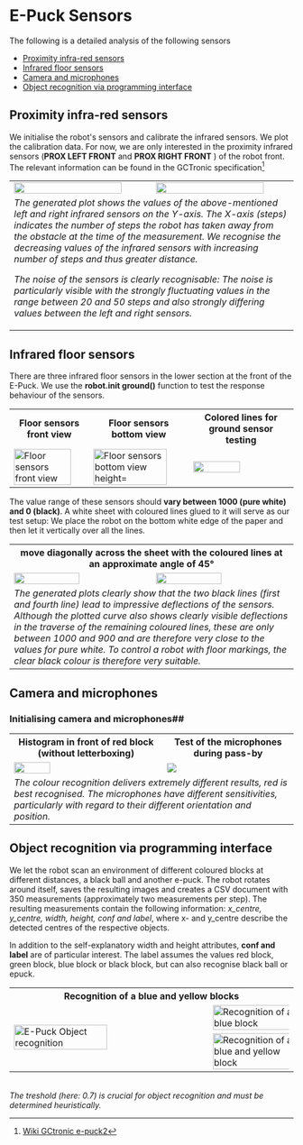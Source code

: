 # E-Puck Sensors #

The following is a detailed analysis of the following sensors
- [Proximity infra-red sensors](#infrared-distance-sensor)
- [Infrared floor sensors](#infrared-floor-sensors)
- [Camera and microphones](#Camera-and-microphones)
- [Object recognition via programming interface](#Object-recognition-via-programming-interface)

## Proximity infra-red sensors ##

We initialise the robot's sensors and calibrate the infrared sensors. We plot the calibration data. For now, we are only interested in the proximity infrared sensors (**PROX LEFT FRONT** and **PROX RIGHT FRONT** ) of the robot front. The relevant information can be found in the GCTronic specification[^1]

<table>
  <tr>
    <td><img src="https://github.com/oliolioli/Robotics/assets/4264535/60756dc9-6ed8-4cfa-9c25-9c1cd0529279" alt="" height="90%" width="90%"></td>
    <td><img src="https://github.com/oliolioli/Robotics/assets/4264535/403a406f-dc51-4b47-b276-d04d071d8089" alt="" height="90%" width="90%"></td>
  </tr>
  <tr><td colspan="2"><i>The generated plot shows the values of the above-mentioned left and right infrared sensors on the Y-axis. The X-axis (steps) indicates the number of steps the robot has taken away from the obstacle at the time of the measurement. We recognise the decreasing values of the infrared sensors with increasing number of steps and thus greater distance.

The noise of the sensors is clearly recognisable: The noise is particularly visible with the strongly fluctuating values in the range between 20 and 50 steps and also strongly differing values between the left and right sensors.
</i></tr>
</table>


## Infrared floor sensors ##

There are three infrared floor sensors in the lower section at the front of the E-Puck. We use the **robot.init ground()** function to test the response behaviour of the sensors.

<table>
  <th>Floor sensors front view</th><th>Floor sensors bottom view</th><th>Colored lines for ground sensor testing</th>
  <tr>
    <td><img src="https://github.com/oliolioli/Robotics/assets/4264535/01f7d0ac-3de5-4c95-a83d-44bbb603cf02" alt="Floor sensors front view" height="90%" width="90%">
    <td><img src="https://github.com/oliolioli/Robotics/assets/4264535/2fbc87e7-bad2-4672-a514-2d734a0221df" alt="Floor sensors bottom view height="90%" width="90%""></td>
    <td><img src="https://github.com/oliolioli/Robotics/assets/4264535/bcce3666-e59a-404d-ac44-715f7c9af859 alt="Colored lines for ground sensor testing" height="70%" width="70%"></td>
  </tr>
</table>

The value range of these sensors should **vary between 1000 (pure white) and 0 (black)**. A white sheet with coloured lines glued to it will serve as our test setup: 
We place the robot on the bottom white edge of the paper and then let it vertically over all the lines. 

<table>
  <th colspan="2">move diagonally across the sheet with the coloured lines at an approximate angle of 45°</th>
  <tr>
    <td><img src="https://github.com/oliolioli/Robotics/assets/4264535/5002bd56-23a8-4fdd-aabe-a7f4ae6ee316" height="70%" width="70%"></td>
    <td><img src="https://github.com/oliolioli/Robotics/assets/4264535/a938e8e6-57ef-4455-aad4-de09f2cc36d3" height="70%" width="70%"></td>
    <tr><td colspan="2"><i>The generated plots clearly show that the two black lines (first and fourth line) lead to impressive deflections of the sensors. Although the plotted curve also shows clearly visible deflections in the traverse of the remaining coloured lines, these are only between 1000 and 900 and are therefore very close to the values for pure white. To control a robot with floor markings, the clear black colour is therefore very suitable.</i></td></tr>
  </tr>
</table>

## Camera and microphones ##

### Initialising camera and microphones##

<table>
  <th>Histogram in front of red block (without letterboxing)</th><th>Test of the microphones during pass-by</th>
  <tr><td><img src="https://github.com/oliolioli/Robotics/assets/4264535/f2f824b9-fce5-4a8a-8e58-3d4199ba4824" height="50%" width="50%"></td><td><img src="https://github.com/oliolioli/Robotics/assets/4264535/2e56b042-a98d-4557-8f3a-a6d97d49c9fa"></td>
  </tr>
  <tr><td colspan="2"><i>The colour recognition delivers extremely different results, red is best recognised.
The microphones have different sensitivities, particularly with regard to their different orientation and position.</i></tr>
</table>


## Object recognition via programming interface ##

We let the robot scan an environment of different coloured blocks at different distances, a black ball and another e-puck. The robot rotates around itself, saves the resulting images and creates a CSV document with 350 measurements (approximately two measurements per step). The resulting measurements contain the following information: _x_centre, y_centre, width, height, conf and label_, where x- and y_centre describe the detected centres of the respective objects.

In addition to the self-explanatory width and height attributes, **conf and label** are of particular interest. The label assumes the values red block, green block, blue block or black block, but can also recognise black ball or epuck.

<table>
  <th colspan="2">Recognition of a blue and yellow blocks</th>
  <tr>
    <td width="70%" rowspan="2"><img src="https://github.com/oliolioli/Robotics/assets/4264535/4be117b2-b99e-454e-a871-61131cf616cf" alt="E-Puck Object recognition" height="70%" width="70%"></td>
    <td><img src="https://github.com/oliolioli/Robotics/assets/4264535/8eb0aeaa-83b5-4055-a502-221718beca1e" alt="Recognition of a blue block" height="110%" width="110%"></td>
  </tr>
  <tr>
    <td><img src="https://github.com/oliolioli/Robotics/assets/4264535/d36ae43b-3065-42da-90a5-01f94eed910a" alt="Recognition of a blue and yellow block" height="110%" width="110%"></td>
  </tr>
</table>

<br/>
<i>The treshold (here: 0.7) is crucial for object recognition and must be determined heuristically.</i>

[^1]: [Wiki GCtronic e-puck2](https://www.gctronic.com/doc/index.php?title=e-puck2)
